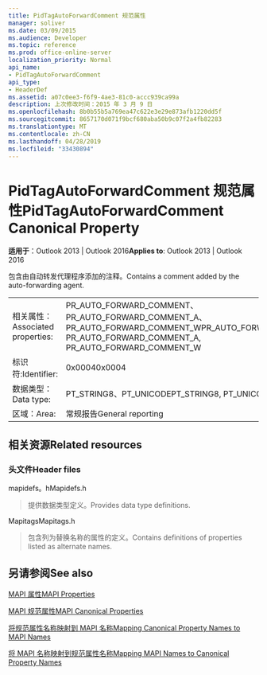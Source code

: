 ```yaml
---
title: PidTagAutoForwardComment 规范属性
manager: soliver
ms.date: 03/09/2015
ms.audience: Developer
ms.topic: reference
ms.prod: office-online-server
localization_priority: Normal
api_name:
- PidTagAutoForwardComment
api_type:
- HeaderDef
ms.assetid: a07c0ee3-f6f9-4ae3-81c0-accc939ca99a
description: 上次修改时间：2015 年 3 月 9 日
ms.openlocfilehash: 8b0b55b5a769ea47c622e3e29e873afb1220dd5f
ms.sourcegitcommit: 8657170d071f9bcf680aba50b9c07f2a4fb82283
ms.translationtype: MT
ms.contentlocale: zh-CN
ms.lasthandoff: 04/28/2019
ms.locfileid: "33430894"
---
```

# <a name="pidtagautoforwardcomment-canonical-property"></a><span data-ttu-id="0b5c6-103">PidTagAutoForwardComment 规范属性</span><span class="sxs-lookup"><span data-stu-id="0b5c6-103">PidTagAutoForwardComment Canonical Property</span></span>

  
  
<span data-ttu-id="0b5c6-104">**适用于**：Outlook 2013 | Outlook 2016</span><span class="sxs-lookup"><span data-stu-id="0b5c6-104">**Applies to**: Outlook 2013 | Outlook 2016</span></span> 
  
<span data-ttu-id="0b5c6-105">包含由自动转发代理程序添加的注释。</span><span class="sxs-lookup"><span data-stu-id="0b5c6-105">Contains a comment added by the auto-forwarding agent.</span></span>
  
|||
|:-----|:-----|
|<span data-ttu-id="0b5c6-106">相关属性：</span><span class="sxs-lookup"><span data-stu-id="0b5c6-106">Associated properties:</span></span>  <br/> |<span data-ttu-id="0b5c6-107">PR_AUTO_FORWARD_COMMENT、PR_AUTO_FORWARD_COMMENT_A、PR_AUTO_FORWARD_COMMENT_W</span><span class="sxs-lookup"><span data-stu-id="0b5c6-107">PR_AUTO_FORWARD_COMMENT, PR_AUTO_FORWARD_COMMENT_A, PR_AUTO_FORWARD_COMMENT_W</span></span>  <br/> |
|<span data-ttu-id="0b5c6-108">标识符:</span><span class="sxs-lookup"><span data-stu-id="0b5c6-108">Identifier:</span></span>  <br/> |<span data-ttu-id="0b5c6-109">0x0004</span><span class="sxs-lookup"><span data-stu-id="0b5c6-109">0x0004</span></span>  <br/> |
|<span data-ttu-id="0b5c6-110">数据类型：</span><span class="sxs-lookup"><span data-stu-id="0b5c6-110">Data type:</span></span>  <br/> |<span data-ttu-id="0b5c6-111">PT_STRING8、PT_UNICODE</span><span class="sxs-lookup"><span data-stu-id="0b5c6-111">PT_STRING8, PT_UNICODE</span></span>  <br/> |
|<span data-ttu-id="0b5c6-112">区域：</span><span class="sxs-lookup"><span data-stu-id="0b5c6-112">Area:</span></span>  <br/> |<span data-ttu-id="0b5c6-113">常规报告</span><span class="sxs-lookup"><span data-stu-id="0b5c6-113">General reporting</span></span>  <br/> |
   
## <a name="related-resources"></a><span data-ttu-id="0b5c6-114">相关资源</span><span class="sxs-lookup"><span data-stu-id="0b5c6-114">Related resources</span></span>

### <a name="header-files"></a><span data-ttu-id="0b5c6-115">头文件</span><span class="sxs-lookup"><span data-stu-id="0b5c6-115">Header files</span></span>

<span data-ttu-id="0b5c6-116">mapidefs。h</span><span class="sxs-lookup"><span data-stu-id="0b5c6-116">Mapidefs.h</span></span>
  
> <span data-ttu-id="0b5c6-117">提供数据类型定义。</span><span class="sxs-lookup"><span data-stu-id="0b5c6-117">Provides data type definitions.</span></span>
    
<span data-ttu-id="0b5c6-118">Mapitags</span><span class="sxs-lookup"><span data-stu-id="0b5c6-118">Mapitags.h</span></span>
  
> <span data-ttu-id="0b5c6-119">包含列为替换名称的属性的定义。</span><span class="sxs-lookup"><span data-stu-id="0b5c6-119">Contains definitions of properties listed as alternate names.</span></span>
    
## <a name="see-also"></a><span data-ttu-id="0b5c6-120">另请参阅</span><span class="sxs-lookup"><span data-stu-id="0b5c6-120">See also</span></span>



[<span data-ttu-id="0b5c6-121">MAPI 属性</span><span class="sxs-lookup"><span data-stu-id="0b5c6-121">MAPI Properties</span></span>](mapi-properties.md)
  
[<span data-ttu-id="0b5c6-122">MAPI 规范属性</span><span class="sxs-lookup"><span data-stu-id="0b5c6-122">MAPI Canonical Properties</span></span>](mapi-canonical-properties.md)
  
[<span data-ttu-id="0b5c6-123">将规范属性名称映射到 MAPI 名称</span><span class="sxs-lookup"><span data-stu-id="0b5c6-123">Mapping Canonical Property Names to MAPI Names</span></span>](mapping-canonical-property-names-to-mapi-names.md)
  
[<span data-ttu-id="0b5c6-124">将 MAPI 名称映射到规范属性名称</span><span class="sxs-lookup"><span data-stu-id="0b5c6-124">Mapping MAPI Names to Canonical Property Names</span></span>](mapping-mapi-names-to-canonical-property-names.md)

